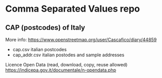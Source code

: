 # Comma Separated Values repo


## CAP (postcodes) of Italy
More info: https://www.openstreetmap.org/user/Cascafico/diary/44859

- cap.csv italian postcodes
- cap_addr.csv italian postodes and sample addresses

Licence Open Data (read, download, copy, reuse allowed)
https://indicepa.gov.it/documentale/n-opendata.php
